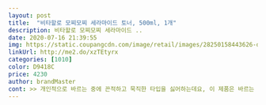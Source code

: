 ```yaml
---
layout: post 
title:  "비타할로 모찌모찌 세라마이드 토너, 500ml, 1개" 
description: 비타할로 모찌모찌 세라마이드 ..
date: 2020-07-16 21:39:55 
img: https://static.coupangcdn.com/image/retail/images/28250158443626-d8510eea-4636-4ca6-a03f-23c0f5b801a3.jpg 
linkUrl: http://me2.do/xzTEtyrx 
categories: [1010] 
color: D9418C 
price: 4230 
author: brandMaster 
cont: >> 개인적으로 바르는 중에 끈적하고 묵직한 타입을 싫어하는데요, 이 제품은 바르는 중은 라이트하고 바른 뒤에 피부에 꼼꼼히 퍼지는 점이 마음에 듭니다.<br/><br/>>> 거북스럽지 않고 ‘산뜻 + 촉촉 + 피부에 가볍게 보습 코팅’하는 느낌이 듭니다.<br/><br/>>> 트러블 난 곳에 발라도 자극적이지 않더군요.<br/><br/>>> 팩용 화장솜에 에센스를 적신 뒤, 눈 밑 볼 부위에 15분 정도 부착하면 정말 효과 있습니다.<br/><br/>>> 피부에 바르는 동안에는 향이 인지되었는데, 다 바르면 잔향은 없습니다.<br/><br/>>> 확실히 얼굴 피부 온도가 떨어지면서 진정되는 것이 느껴집니다.<br/><br/><br/> - 20대 후반에 갑자기 생긴 홍조, 트러블, 피부 예민함을 진정시키는 데 도움을 받는 중입니다.<br/><br/><br/> - 경험 상, 토너 500ml는 아침, 저녁 사용하면 3달 좀 넘게 사용하더라고요.<br/><br/><br/> - 냉장고에 넣어 두고 사용하면 더 좋습니다.<br/><br/><br/> - 바르면 피부에 착착 밀착하면서 빠르게 흡수됩니다.<br/><br/><br/> - 수분만 보충된 마무리감에 피부가 숨 쉬는 느낌이 들어서 잘 맞았습니다.<br/> 유분기는 거의 못 느꼈네요.<br/><br/><br/> - 아침에 머리 말리면서 ‘토너 팩’을 하면 메이크업이 찰떡처럼 잘됩니다.<br/> 전 매일 합니다.<br/><br/><br/> - 오렌지 계열의 비타민 향이 은은하게 납니다.<br/><br/><br/> - 유액 타입 토너치고 점도는 거의 없는 편입니다.<br/> 저는 워터리함에 더 가깝게 느껴지더군요.<br/><br/><br/> - 첫 느낌은 잘 흐르고 라이트 하지만, 바른 뒤에는 에센스의 밀도가 느껴집니다.<br/><br/> 
---
```

 